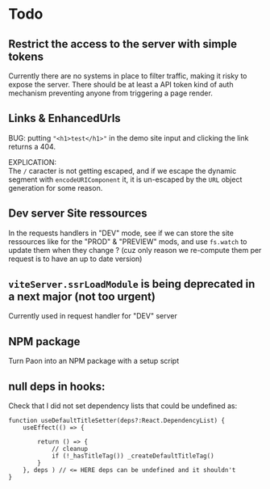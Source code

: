 
# Todo

## Restrict the access to the server with simple tokens

Currently there are no systems in place to filter traffic, making it risky to expose the server.
There should be at least a API token kind of auth mechanism preventing anyone from triggering a page render.


## Links & EnhancedUrls

BUG: putting `"<h1>test</h1>"` in the demo site input and clicking the link returns a 404.

EXPLICATION:\
The `/` caracter is not getting escaped, and if we escape the dynamic segment with `encodeURIComponent` it, it is un-escaped by the `URL` object generation for some reason.


## Dev server Site ressources

In the requests handlers in "DEV" mode, see if we can store the site ressources like for the "PROD" & "PREVIEW" mods,
and use `fs.watch` to update them when they change ? (cuz only reason we re-compute them per request is to have an up to date version)


## `viteServer.ssrLoadModule` is being deprecated in a next major (not too urgent)

Currently used in request handler for "DEV" server

## NPM package

Turn Paon into an NPM package with a setup script

## null deps in hooks:

Check that I did not set dependency lists that could be undefined as:
```tsx
function useDefaultTitleSetter(deps?:React.DependencyList) {
    useEffect(() => {

        return () => {
            // cleanup
            if (!_hasTitleTag()) _createDefaultTitleTag()
        }
    }, deps ) // <= HERE deps can be undefined and it shouldn't
}
```
